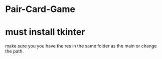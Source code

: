 # Pair-Card-Game
# must install tkinter

 make sure you you have the res in the same folder as the main or change the path.


